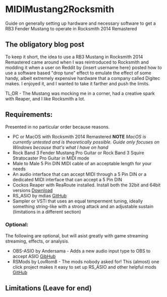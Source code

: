 # MIDIMustang2Rocksmith
Guide on generally setting up hardware and necessary software to get a RB3 Fender Mustang to operate in Rocksmith 2014 Remastered

## The obligatory blog post

To keep it short, the idea to use a RB3 Mustang in Rocksmith 2014 Remastered came around when I was reintroduced to Rocksmith and modding it when a user on Reddit by {insert username here} posted how to use a software based "drop tune" effect to emulate the effect of some handy, albeit extremely expensive hardware that a company called Digitec makes. I enjoyed it, and I wanted to take it farther and push the limits.

TL;DR - The Mustang was mocking me in a corner, had a creative spark with Reaper, and I like Rocksmith a lot.

## Requirements:
Presented in no particular order because reasons.

- PC or MacOS with Rocksmith 2014 Remastered **NOTE** <em>MacOS is currently untested and is theoretically possible. Guide only focuses on Windows because that's what I have on hand</em>
- Rock Band 3 Fender Mustang Pro Guitar or Rock Band 3 Squire Stratocaster Pro Guitar in MIDI mode
- Male to Male 5 Pin DIN MIDI cable of an acceptable length for your needs
- An audio interface that can accept MIDI through a 5 Pin DIN or a dedicated MIDI interface that can accept a 5 Pin DIN
- Cockos Reaper with ReaRoute installed. Install both the 32bit and 64bit versions [Download](https://reaper.fm/download.php)
- RS_ASIO by mdias [GitHub](https://github.com/mdias/rs_asio)
- Sampler or VSTi that uses an equal temperment tuning, ideally something string-like with a strong attack and an adjustable sustain (limitations in a different section)

### Optional:

The following are optional, but will asist greatly with game streaming streaming, effects, or analysis.

- OBS-ASIO by Andersama - Adds a new audio input type to OBS to accept ASIO [GibHub](https://github.com/Andersama/obs-asio)
- RSMods by LovRom8 - The mods nobody asked for! This (almost) one click project makes it easy to set up RS_ASIO and other helpful mods [GitHub](https://github.com/Lovrom8/RSMods)

## Limitations (Leave for end)